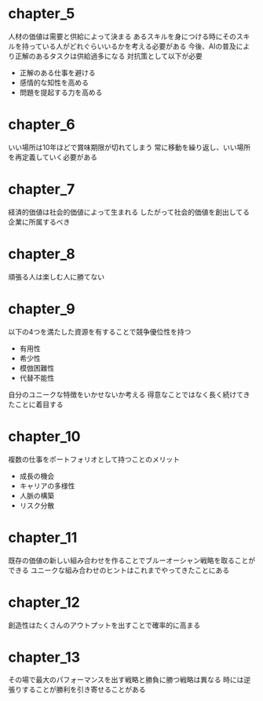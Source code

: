 # chapter_5
人材の価値は需要と供給によって決まる
あるスキルを身につける時にそのスキルを持っている人がどれぐらいいるかを考える必要がある
今後、AIの普及により正解のあるタスクは供給過多になる
対抗策として以下が必要
- 正解のある仕事を避ける
- 感情的な知性を高める
- 問題を提起する力を高める

# chapter_6
いい場所は10年ほどで賞味期限が切れてしまう
常に移動を繰り返し、いい場所を再定義していく必要がある

# chapter_7
経済的価値は社会的価値によって生まれる
したがって社会的価値を創出してる企業に所属するべき

# chapter_8
頑張る人は楽しむ人に勝てない

# chapter_9
以下の4つを満たした資源を有することで競争優位性を持つ
- 有用性
- 希少性
- 模倣困難性
- 代替不能性

自分のユニークな特徴をいかせないか考える
得意なことではなく長く続けてきたことに着目する

# chapter_10
複数の仕事をポートフォリオとして持つことのメリット
- 成長の機会
- キャリアの多様性
- 人脈の構築
- リスク分散

# chapter_11
既存の価値の新しい組み合わせを作ることでブルーオーシャン戦略を取ることができる
ユニークな組み合わせのヒントはこれまでやってきたことにある

# chapter_12
創造性はたくさんのアウトプットを出すことで確率的に高まる

# chapter_13
その場で最大のパフォーマンスを出す戦略と勝負に勝つ戦略は異なる
時には逆張りすることが勝利を引き寄せることがある